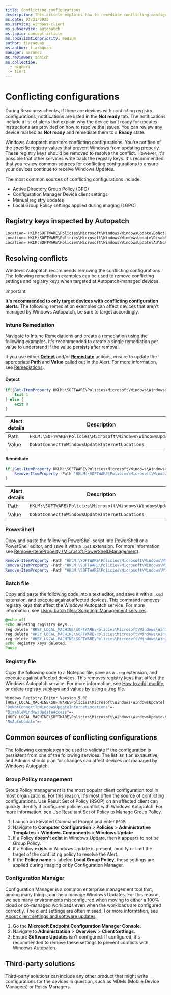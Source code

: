 ```yaml
---
title: Conflicting configurations
description: This article explains how to remediate conflicting configurations affecting the Windows Autopatch service.
ms.date: 03/31/2025
ms.service: windows-client
ms.subservice: autopatch
ms.topic: concept-article
ms.localizationpriority: medium
author: tiaraquan
ms.author: tiaraquan
manager: aaroncz
ms.reviewer: adnich
ms.collection:
  - highpri
  - tier1
---
```


# Conflicting configurations

During Readiness checks, if there are devices with conflicting registry configurations, notifications are listed in the **Not ready** tab. The notifications include a list of alerts that explain why the device isn't ready for updates. Instructions are provided on how to resolve the issues. You can review any device marked as **Not ready** and remediate them to a **Ready** state.

Windows Autopatch monitors conflicting configurations. You're notified of the specific registry values that prevent Windows from updating properly. These registry keys should be removed to resolve the conflict. However, it's possible that other services write back the registry keys. It's recommended that you review common sources for conflicting configurations to ensure your devices continue to receive Windows Updates.

The most common sources of conflicting configurations include:

- Active Directory Group Policy (GPO)
- Configuration Manager Device client settings
- Manual registry updates
- Local Group Policy settings applied during imaging (LGPO)

## Registry keys inspected by Autopatch

```cmd
Location= HKLM:SOFTWARE\Policies\Microsoft\Windows\WindowsUpdate\DoNotConnectToWindowsUpdateInternetLocations Value=Any
Location= HKLM:SOFTWARE\Policies\Microsoft\Windows\WindowsUpdate\DisableWindowsUpdateAccess Value=Any
Location= HKLM:SOFTWARE\Policies\Microsoft\Windows\WindowsUpdate\AU\NoAutoUpdate Value=Any
```

## Resolving conflicts

Windows Autopatch recommends removing the conflicting configurations. The following remediation examples can be used to remove conflicting settings and registry keys when targeted at Autopatch-managed devices.

> [!IMPORTANT]
> **It's recommended to only target devices with conflicting configuration alerts**. The following remediation examples can affect devices that aren't managed by Windows Autopatch, be sure to target accordingly.

### Intune Remediation

Navigate to Intune Remediations and create a remediation using the following examples. It's recommended to create a single remediation per value to understand if the value persists after removal.

If you use either [**Detect**](#detect) and/or [**Remediate**](#remediate) actions, ensure to update the appropriate **Path** and **Value** called out in the Alert. For more information, see [Remediations](/mem/intune/fundamentals/remediations).

#### Detect

```powershell
if((Get-ItemProperty HKLM:\SOFTWARE\Policies\Microsoft\Windows\WindowsUpdate).PSObject.Properties.Name -contains 'DoNotConnectToWindowsUpdateInternetLocations') {
    Exit 1
} else {
    exit 0
}
```

| Alert details | Description |
| ----- | ----- |
| Path | `HKLM:\SOFTWARE\Policies\Microsoft\Windows\WindowsUpdate` |
| Value | `DoNotConnectToWindowsUpdateInternetLocations` |

#### Remediate

```powershell
if((Get-ItemProperty HKLM:\SOFTWARE\Policies\Microsoft\Windows\WindowsUpdate).PSObject.Properties.Name -contains 'DoNotConnectToWindowsUpdateInternetLocations') {
    Remove-ItemProperty -Path "HKLM:\SOFTWARE\Policies\Microsoft\Windows\WindowsUpdate" -Name "DoNotConnectToWindowsUpdateInternetLocations"
}
```

| Alert details | Description |
| ----- | ----- |
| Path | `HKLM:\SOFTWARE\Policies\Microsoft\Windows\WindowsUpdate` |
| Value | `DoNotConnectToWindowsUpdateInternetLocations` |

### PowerShell

Copy and paste the following PowerShell script into PowerShell or a PowerShell editor, and save it with a `.ps1` extension. For more information, see [Remove-ItemProperty (Microsoft.PowerShell.Management)](/powershell/module/microsoft.powershell.management/remove-itemproperty).

```powershell
Remove-ItemProperty -Path "HKLM:\SOFTWARE\Policies\Microsoft\Windows\WindowsUpdate" -Name "DoNotConnectToWindowsUpdateInternetLocations"
Remove-ItemProperty -Path "HKLM:\SOFTWARE\Policies\Microsoft\Windows\WindowsUpdate" -Name "DisableWindowsUpdateAccess"
Remove-ItemProperty -Path "HKLM:\SOFTWARE\Policies\Microsoft\Windows\WindowsUpdate\AU" -Name "NoAutoUpdate"
```

### Batch file

Copy and paste the following code into a text editor, and save it with a `.cmd` extension, and execute against affected devices. This command removes registry keys that affect the Windows Autopatch service. For more information, see [Using batch files: Scripting: Management services](/previous-versions/windows/it-pro/windows-server-2003/cc758944(v=ws.10)?redirectedfrom=MSDN).

```cmd
@echo off
echo Deleting registry keys...
reg delete "HKEY_LOCAL_MACHINE\SOFTWARE\Policies\Microsoft\Windows\WindowsUpdate" /v "DoNotConnectToWindowsUpdateInternetLocations" /f
reg delete "HKEY_LOCAL_MACHINE\SOFTWARE\Policies\Microsoft\Windows\WindowsUpdate" /v "DisableWindowsUpdateAccess" /f
reg delete "HKEY_LOCAL_MACHINE\SOFTWARE\Policies\Microsoft\Windows\WindowsUpdate\AU" /v "NoAutoUpdate" /f
echo Registry keys deleted.
Pause
```

### Registry file

Copy the following code to a Notepad file, save as a `.reg` extension, and execute against affected devices. This removes registry keys that affect the Windows Autopatch service. For more information, see [How to add, modify, or delete registry subkeys and values by using a .reg file](https://support.microsoft.com/topic/how-to-add-modify-or-delete-registry-subkeys-and-values-by-using-a-reg-file-9c7f37cf-a5e9-e1cd-c4fa-2a26218a1a23).

```cmd
Windows Registry Editor Version 5.00
[HKEY_LOCAL_MACHINE\SOFTWARE\Policies\Microsoft\Windows\WindowsUpdate]
"DoNotConnectToWindowsUpdateInternetLocations"=-
"DisableWindowsUpdateAccess"=-
[HKEY_LOCAL_MACHINE\SOFTWARE\Policies\Microsoft\Windows\WindowsUpdate\AU]
"NoAutoUpdate"=-
```

## Common sources of conflicting configurations

The following examples can be used to validate if the configuration is persistent from one of the following services. The list isn't an exhaustive, and Admins should plan for changes can affect devices not managed by Windows Autopatch.

### Group Policy management

Group Policy management is the most popular client configuration tool in most organizations. For this reason, it's most often the source of conflicting configurations. Use Result Set of Policy (RSOP) on an affected client can quickly identify if configured policies conflict with Windows Autopatch. For more information, see Use Resultant Set of Policy to Manage Group Policy.

1. Launch an Elevated Command Prompt and enter `RSOP`.
1. Navigate to **Computer Configuration** > **Policies** > **Administrative Templates** > **Windows Components** > **Windows Update**
1. If a Policy **doesn't exist** in Windows Update, then it appears to not be Group Policy.
1. If a Policy **exists** in Windows Update is present, modify or limit the target of the conflicting policy to resolve the Alert.
1. If the **Policy name** is labeled **Local Group Policy**, these settings are applied during imaging or by Configuration Manager.

### Configuration Manager

Configuration Manager is a common enterprise management tool that, among many things, can help manage Windows Updates. For this reason, we see many environments misconfigured when moving to either a 100% cloud or co-managed workloads even when the workloads are configured correctly. The client settings are often missed. For more information, see [About client settings and software updates](/mem/configmgr/core/clients/deploy/about-client-settings#software-updates).

1. Go the **Microsoft Endpoint Configuration Manager Console**.
1. Navigate to **Administration** > **Overview** > **Client Settings**.
1. Ensure **Software Updates** isn't configured. If configured, it's recommended to remove these settings to prevent conflicts with Windows Autopatch.

## Third-party solutions

Third-party solutions can include any other product that might write configurations for the devices in question, such as MDMs (Mobile Device Managers) or Policy Managers.
